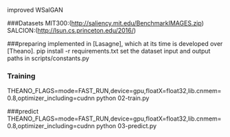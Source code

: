 improved WSalGAN

###Datasets
MIT300:(http://saliency.mit.edu/BenchmarkIMAGES.zip)
SALCION:(http://lsun.cs.princeton.edu/2016/)

###preparing
implemented in [Lasagne], which at its time is developed over [Theano].
pip install -r requirements.txt
set the dataset input and output paths in scripts/constants.py

### Training
THEANO_FLAGS=mode=FAST_RUN,device=gpu,floatX=float32,lib.cnmem=0.8,optimizer_including=cudnn python 02-train.py

###predict
THEANO_FLAGS=mode=FAST_RUN,device=gpu,floatX=float32,lib.cnmem=0.8,optimizer_including=cudnn python 03-predict.py
